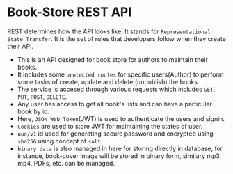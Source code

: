 # Book-Store REST API

REST determines how the API looks like. It stands for ```Representational State Transfer```. It is the set of rules that developers follow when they create their API.

* This is an API designed for book store for authors to maintain their books.
* It includes some `protected routes` for specific users(Author) to perform some tasks of create, update and delete (unpublish) the books.
* The service is accesed through various requests which includes `GET`, `PUT`, `POST`, `DELETE`.
* Any user has access to get all book's lists and can have a particular book by id.
* Here, `JSON Web Token`(JWT) is used to authenticate the users and signin.
* `Cookies` are used to store JWT for maintaining the states of user.
* `uud/v1` id used for generating secure password and encrypted using `sha256` using concept of `salt`
* `binary data` is also managed in here for storing directly in database, for instance, book-cover image will be stored in binary form, similary mp3, mp4, PDFs, etc. can be managed.
